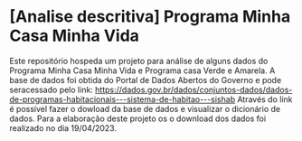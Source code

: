 # [Analise descritiva] Programa Minha Casa Minha Vida
Este repositório hospeda um projeto para análise de alguns dados do Programa Minha Casa Minha Vida e Programa casa Verde e Amarela.
A base de dados foi obtida do Portal de Dados Abertos do Governo e pode seracessado pelo link: https://dados.gov.br/dados/conjuntos-dados/dados-de-programas-habitacionais---sistema-de-habitao---sishab
Através do link é possível fazer o dowload da base de dados e visualizar o dicionário de dados.
Para a elaboração deste projeto os o download dos dados foi realizado no dia 19/04/2023.
